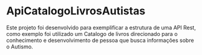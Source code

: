 # ApiCatalogoLivrosAutistas
Este projeto foi desenvolvido para exemplificar a estrutura de uma API Rest, como exemplo foi utilizado um Catalogo de livros direcionado para o conhecimento e desenvolvimento de pessoa que busca informações sobre o Autismo.
